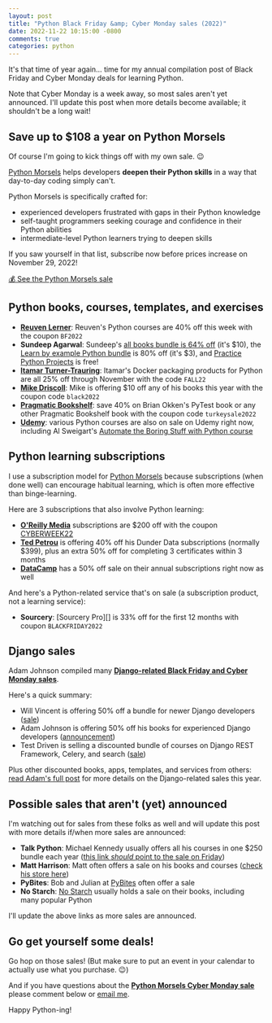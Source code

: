 ```yaml
---
layout: post
title: "Python Black Friday &amp; Cyber Monday sales (2022)"
date: 2022-11-22 10:15:00 -0800
comments: true
categories: python
---
```



It's that time of year again… time for my annual compilation post of Black Friday and Cyber Monday deals for learning Python.

Note that Cyber Monday is a week away, so most sales aren't yet announced. I'll update this post when more details become available; it shouldn't be a long wait!


## Save up to $108 a year on Python Morsels

Of course I'm going to kick things off with my own sale. 😉

[Python Morsels][] helps developers **deepen their Python skills** in a way that day-to-day coding simply can't.

Python Morsels is specifically crafted for:

- experienced developers frustrated with gaps in their Python knowledge
- self-taught programmers seeking courage and confidence in their Python abilities
- intermediate-level Python learners trying to deepen skills

If you saw yourself in that list, subscribe now before prices increase on November 29, 2022!

<a href="https://trey.io/cyber-monday-sale-2022" class="subscribe-btn form-big">💰 See the Python Morsels sale</a>


## Python books, courses, templates, and exercises

- **[Reuven Lerner][reuven]**: Reuven's Python courses are 40% off this week with the coupon `BF2022`
- **Sundeep Agarwal**: Sundeep's [all books bundle is 64% off](https://learnbyexample.gumroad.com/l/all-books/FestiveOffer) (it's $10), the [Learn by example Python bundle](https://learnbyexample.gumroad.com/l/python-bundle/FestiveOffer) is 80% off (it's $3), and [Practice Python Projects](https://learnbyexample.gumroad.com/l/py_projects/FestiveOffer) is free!
- **[Itamar Turner-Trauring][docker]**: Itamar's Docker packaging products for Python are all 25% off through November with the code `FALL22`
- **[Mike Driscoll][driscoll]**: Mike is offering $10 off any of his books this year with the coupon code `black2022`
- **[Pragmatic Bookshelf][]**: save 40% on Brian Okken's PyTest book or any other Pragmatic Bookshelf book with the coupon code `turkeysale2022`
- **[Udemy][]**: various Python courses are also on sale on Udemy right now, including Al Sweigart's [Automate the Boring Stuff with Python course](https://www.udemy.com/course/automate/)


## Python learning subscriptions

I use a subscription model for [Python Morsels][] because subscriptions (when done well) can encourage habitual learning, which is often more effective than binge-learning.

Here are 3 subscriptions that also involve Python learning:

- **[O'Reilly Media][oreilly]** subscriptions are $200 off with the coupon [CYBERWEEK22][oreilly]
- **[Ted Petrou][dunder data]** is offering 40% off his Dunder Data subscriptions (normally $399), plus an extra 50% off for completing 3 certificates within 3 months
- **[DataCamp][]** has a 50% off sale on their annual subscriptions right now as well

And here's a Python-related service that's on sale (a subscription product, not a learning service):

- **Sourcery**: [Sourcery Pro][] is 33% off for the first 12 months with coupon `BLACKFRIDAY2022`


## Django sales

Adam Johnson compiled many [**Django-related Black Friday and Cyber Monday sales**][adam post].

Here's a quick summary:

- Will Vincent is offering 50% off a bundle for newer Django developers ([sale](https://wsvincent.gumroad.com/l/bhylo/blackfriday2022))
- Adam Johnson is offering 50% off his books for experienced Django developers ([announcement][adam post])
- Test Driven is selling a discounted bundle of courses on Django REST Framework, Celery, and search ([sale](https://testdriven.io/bundle/django-black-friday/))

Plus other discounted books, apps, templates, and services from others: [read Adam's full post][adam post] for more details on the Django-related sales this year.


## Possible sales that aren't (yet) announced

I'm watching out for sales from these folks as well and will update this post with more details if/when more sales are announced:

- **Talk Python**: Michael Kennedy usually offers all his courses in one $250 bundle each year ([this link *should* point to the sale on Friday][talk python])
- **Matt Harrison**: Matt often offers a sale on his books and courses ([check his store here][metasnake])
- **PyBites**: Bob and Julian at [PyBites][] often offer a sale
- **No Starch**: [No Starch][] usually holds a sale on their books, including many popular Python

I'll update the above links as more sales are announced.


## Go get yourself some deals!

Go hop on those sales! (But make sure to put an event in your calendar to actually use what you purchase. 😉)

And if you have questions about the [**Python Morsels Cyber Monday sale**][python morsels] please comment below or [email me][].

Happy Python-ing!


[python morsels]: https://trey.io/cyber-monday-sale-2022
[adam post]: https://adamj.eu/tech/2022/11/21/django-black-friday-deals-2022/
[reuven]: https://store.lerner.co.il/?coupon=BF2022
[metasnake]: https://store.metasnake.com
[data school]: https://www.dataschool.io
[pybites]: https://pybit.es
[driscoll]: https://www.blog.pythonlibrary.org/2022/11/22/python-black-friday-cyber-monday-sales-2022/
[sundeep]: https://learnbyexample.gumroad.com
[sorcery pro]: https://sourcery.ai/pricing/
[pragmatic bookshelf]: https://pragprog.com/
[talk python]: http://talkpython.fm/black-friday
[email me]: mailto:he&#108;p&#64;&#112;%7&#57;th%6Fnmo&#114;s%6&#53;ls&#46;&#99;&#111;m
[no starch]: https://nostarch.com/catalog/python
[udemy]: https://udemy.com
[datacamp]: https://www.datacamp.com/promo/black-friday-2022
[oreilly]: https://www.oreilly.com/online-learning/cyber-monday-2022.html
[dunder data]: https://www.dunderdata.com/black-friday
[docker]: https://pythonspeed.com/products/docker/
